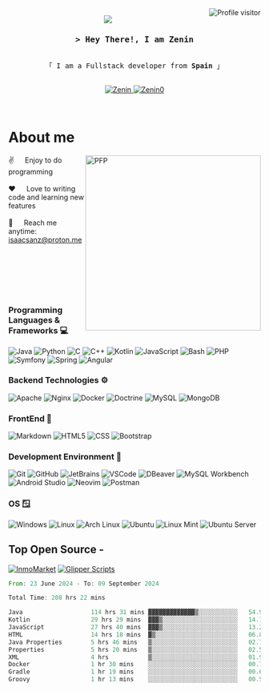 <a href="https://komarev.com/ghpvc/?username=Zenin0">
  <img align="right" src="https://komarev.com/ghpvc/?username=Zenin0&label=Visitors&color=0e75b6&style=flat" alt="Profile visitor" />
</a>

<p align="center">
  <a href="https://github.com/Zenin0"><img src="https://readme-typing-svg.herokuapp.com/?lines=Fullstack%20Developer;std::cout%20<<%20%22Hello%20World%21%22%3B;Always%20learning%20new%20things&center=true&width=380&height=45"></a>
</p>


<!-- Intro  -->
<h3 align="center">
        <samp>&gt; Hey There!, I am <b>Zenin</b></samp>
</h3>


<p align="center"> 
  <samp>
    <br>
    「 I am a Fullstack developer from <b>Spain</b> 」
    <br>
    <br>
  </samp>
</p>

<p align="center">
 <a href="https://www.linkedin.com/in/isaac-sanz-067307272" target="_blank">
  <img src="https://img.shields.io/badge/LinkedIn-0077B5?style=for-the-badge&logo=linkedin&logoColor=white" alt="Zenin"/>
 </a>
  
 <a href="https://www.instagram.com/isaac__sg/" target="_blank">
  <img src="https://img.shields.io/badge/Instagram-fe4164?style=for-the-badge&logo=instagram&logoColor=white" alt="Zenin0" />
 </a> 
</p>
<br />

<!-- About Section -->
 # About me
 
<p>
  
<img align="right" width="350" src="https://media1.giphy.com/media/v1.Y2lkPTc5MGI3NjExcHJuYm9tNDQxNDJjbXRnc3Bhdzc2amFodXpwNTdhMjF4anBtY3N3ciZlcD12MV9pbnRlcm5hbF9naWZfYnlfaWQmY3Q9cw/f6hnhHkks8bk4jwjh3/giphy.gif" alt="PFP" class="rounded">
 
 ✌️ &emsp; Enjoy to do programming <br/><br/>
 ❤️ &emsp; Love to writing code and learning new features<br/><br/>
 📧 &emsp; Reach me anytime: isaacsanz@proton.me<br/><br/>

</p>

<br/>
<br/>
<br/>
<br/>

### Programming Languages & Frameworks 💻

![Java](https://img.shields.io/badge/Java-007396?style=for-the-badge&logo=java&logoColor=white)
![Python](https://img.shields.io/badge/Python-3776AB?style=for-the-badge&logo=python&logoColor=white)
![C](https://img.shields.io/badge/C-00599C?style=for-the-badge&logo=c&logoColor=white)
![C++](https://img.shields.io/badge/C%2B%2B-00599C?style=for-the-badge&logo=c%2B%2B&logoColor=white)
![Kotlin](https://img.shields.io/badge/Kotlin-0095D5?style=for-the-badge&logo=kotlin&logoColor=white)
![JavaScript](https://img.shields.io/badge/JavaScript-F7DF1E?style=for-the-badge&logo=javascript&logoColor=black)
![Bash](https://img.shields.io/badge/Bash-4EAA25?style=for-the-badge&logo=gnu-bash&logoColor=white)
![PHP](https://img.shields.io/badge/PHP-777BB4?style=for-the-badge&logo=php&logoColor=white)
![Symfony](https://img.shields.io/badge/Symfony-000000?style=for-the-badge&logo=symfony&logoColor=white)
![Spring](https://img.shields.io/badge/Spring-6DB33F?style=for-the-badge&logo=spring&logoColor=white)
![Angular](https://img.shields.io/badge/Angular-DD0031?style=for-the-badge&logo=angular&logoColor=white)

### Backend Technologies ⚙️
![Apache](https://img.shields.io/badge/Apache-D22128?style=for-the-badge&logo=apache&logoColor=white)
![Nginx](https://img.shields.io/badge/Nginx-009639?style=for-the-badge&logo=nginx&logoColor=white)
![Docker](https://img.shields.io/badge/Docker-2496ED?style=for-the-badge&logo=docker&logoColor=white)
![Doctrine](https://img.shields.io/badge/Doctrine-FF9900?style=for-the-badge&logo=doctrine&logoColor=white)
![MySQL](https://img.shields.io/badge/MySQL-4479A1?style=for-the-badge&logo=mysql&logoColor=white)
![MongoDB](https://img.shields.io/badge/MongoDB-47A248?style=for-the-badge&logo=mongodb&logoColor=white)

### FrontEnd 🦦
![Markdown](https://img.shields.io/badge/Markdown-000000?style=for-the-badge&logo=markdown&logoColor=white)
![HTML5](https://img.shields.io/badge/HTML5-E34F26?style=for-the-badge&logo=html5&logoColor=white)
![CSS](https://img.shields.io/badge/CSS3-1572B6?style=for-the-badge&logo=css3&logoColor=white)
![Bootstrap](https://img.shields.io/badge/Bootstrap-7952B3?style=for-the-badge&logo=bootstrap&logoColor=white)

### Development Environment 🔨
![Git](https://img.shields.io/badge/Git-F05032?style=for-the-badge&logo=git&logoColor=white)
![GitHub](https://img.shields.io/badge/GitHub-181717?style=for-the-badge&logo=github&logoColor=white)
![JetBrains](https://img.shields.io/badge/JetBrains-000000?style=for-the-badge&logo=jetbrains&logoColor=white)
![VSCode](https://img.shields.io/badge/VSCode-007ACC?style=for-the-badge&logo=visual-studio-code&logoColor=white)
![DBeaver](https://img.shields.io/badge/DBeaver-372923?style=for-the-badge&logo=dbeaver&logoColor=white)
![MySQL Workbench](https://img.shields.io/badge/MySQL_Workbench-4479A1?style=for-the-badge&logo=mysql&logoColor=white)
![Android Studio](https://img.shields.io/badge/Android_Studio-3DDC84?style=for-the-badge&logo=android-studio&logoColor=white)
![Neovim](https://img.shields.io/badge/Neovim-57A143?style=for-the-badge&logo=neovim&logoColor=white)
![Postman](https://img.shields.io/badge/Postman-FF6C37?style=for-the-badge&logo=postman&logoColor=white)


### OS 🪟
![Windows](https://img.shields.io/badge/Windows-0078D6?style=for-the-badge&logo=windows&logoColor=white)
![Linux](https://img.shields.io/badge/Linux-FCC624?style=for-the-badge&logo=linux&logoColor=black)
![Arch Linux](https://img.shields.io/badge/Arch_Linux-1793D1?style=for-the-badge&logo=arch-linux&logoColor=white)
![Ubuntu](https://img.shields.io/badge/Ubuntu-E95420?style=for-the-badge&logo=ubuntu&logoColor=white)
![Linux Mint](https://img.shields.io/badge/Linux_Mint-87CF3E?style=for-the-badge&logo=linux-mint&logoColor=white)
![Ubuntu Server](https://img.shields.io/badge/Ubuntu_Server-E95420?style=for-the-badge&logo=ubuntu&logoColor=white)

## Top Open Source -
[![InmoMarket](https://github-readme-stats.vercel.app/api/pin/?username=Zenin0&repo=InmoMarket&border_color=7F3FBF&bg_color=0D1117&title_color=C9D1D9&text_color=8B949E&icon_color=7F3FBF)](https://github.com/Zenin0/InmoMarket)
[![Glipper Scripts](https://github-readme-stats.vercel.app/api/pin/?username=Zenin0&repo=Glipper_Scripts&border_color=7F3FBF&bg_color=0D1117&title_color=C9D1D9&text_color=8B949E&icon_color=7F3FBF)](https://github.com/Zenin0/Glipper_Scripts)

<!--START_SECTION:waka-->

```rust
From: 23 June 2024 - To: 09 September 2024

Total Time: 208 hrs 22 mins

Java                   114 hrs 31 mins ▓▓▓▓▓▓▓▓▓▓▓▓▓▒░░░░░░░░░░░   54.93 %
Kotlin                 29 hrs 29 mins  ▓▓▓▒░░░░░░░░░░░░░░░░░░░░░   14.14 %
JavaScript             27 hrs 40 mins  ▓▓▓▒░░░░░░░░░░░░░░░░░░░░░   13.27 %
HTML                   14 hrs 18 mins  ▓▒░░░░░░░░░░░░░░░░░░░░░░░   06.86 %
Java Properties        5 hrs 46 mins   ▒░░░░░░░░░░░░░░░░░░░░░░░░   02.77 %
Properties             5 hrs 20 mins   ▒░░░░░░░░░░░░░░░░░░░░░░░░   02.56 %
XML                    4 hrs           ▒░░░░░░░░░░░░░░░░░░░░░░░░   01.92 %
Docker                 1 hr 30 mins    ░░░░░░░░░░░░░░░░░░░░░░░░░   00.73 %
Gradle                 1 hr 19 mins    ░░░░░░░░░░░░░░░░░░░░░░░░░   00.63 %
Groovy                 1 hr 13 mins    ░░░░░░░░░░░░░░░░░░░░░░░░░   00.59 %
```

<!--END_SECTION:waka-->
